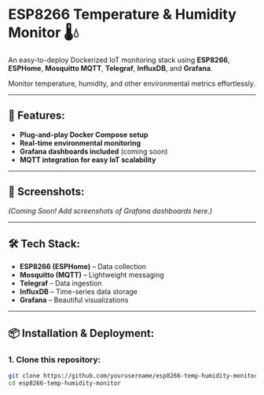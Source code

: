 # ESP8266 Temperature & Humidity Monitor 🌡️💧

An easy-to-deploy Dockerized IoT monitoring stack using **ESP8266**, **ESPHome**, **Mosquitto MQTT**, **Telegraf**, **InfluxDB**, and **Grafana**.

Monitor temperature, humidity, and other environmental metrics effortlessly.

---

## 🚀 Features:

- **Plug-and-play Docker Compose setup**  
- **Real-time environmental monitoring**  
- **Grafana dashboards included** (coming soon)  
- **MQTT integration for easy IoT scalability**  

---

## 📸 Screenshots:

*(Coming Soon! Add screenshots of Grafana dashboards here.)*

---

## 🛠 Tech Stack:

- **ESP8266 (ESPHome)** – Data collection  
- **Mosquitto (MQTT)** – Lightweight messaging  
- **Telegraf** – Data ingestion  
- **InfluxDB** – Time-series data storage  
- **Grafana** – Beautiful visualizations

---

## 📦 Installation & Deployment:

### 1\. Clone this repository:

```bash
git clone https://github.com/yourusername/esp8266-temp-humidity-monitor.git
cd esp8266-temp-humidity-monitor
